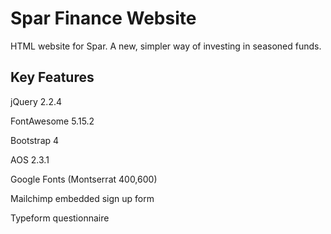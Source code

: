 # Spar Finance Website

HTML website for Spar. A new, simpler way of investing in seasoned funds.

## Key Features

jQuery 2.2.4

FontAwesome 5.15.2

Bootstrap 4

AOS 2.3.1

Google Fonts (Montserrat 400,600)

Mailchimp embedded sign up form

Typeform questionnaire
